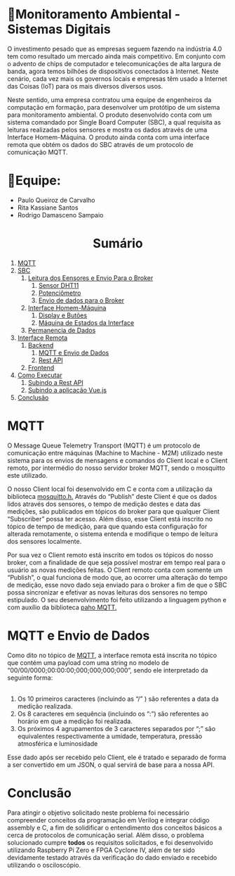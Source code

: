 # 📌Monitoramento Ambiental - Sistemas Digitais
<p>
O investimento pesado que as empresas seguem fazendo na indústria 4.0 tem como resultado um mercado ainda mais competitivo. Em conjunto com  o advento de chips de computador e telecomunicações de alta largura de banda, agora temos bilhões de dispositivos conectados à Internet. Neste cenário, cada vez mais os governos locais e empresas têm usado a Internet das Coisas (IoT) para os mais diversos diversos usos.
	
Neste sentido, uma empresa contratou uma equipe de engenheiros da computação em formação, para desenvolver um protótipo de um sistema para monitoramento ambiental. O produto desenvolvido conta com um sistema comandado por Single Board Computer (SBC), a qual requisita as leituras realizadas pelos sensores e mostra os dados através de uma Interface Homem-Máquina. O produto ainda conta com uma interface remota que obtém os dados do SBC através de um protocolo de comunicação MQTT.
</p>

<h1>  👥Equipe: <br></h1>
<uL> 
	<li>Paulo Queiroz de Carvalho <br></li>
	<li>Rita Kassiane Santos  <br></li>
	<li>Rodrigo Damasceno Sampaio <br></li>
</ul>

<h1 align="center"> Sumário </h1>
<div id="sumario">
	<ol>
		<li><a href="#MQTT"> MQTT </a></li>
		<li><a href="#SBC"> SBC </a>
			<ol>
				<li><a href="#MLSEB">Leitura dos Eensores e Envio Para o Broker</a>
					<ol>
					   <li><a href="#DHT11">Sensor DHT11</a></li>
					   <li><a href="#Potenciomentro">Potenciômetro</a></li>
					   <li><a href="#Broker">Envio de dados para o Broker</a></li>
					</ol>
				</li>
				<li><a href="#IHM">Interface Homem-Máquina</a>
					<ol>
					    <li><a href="#Display">Display e Butões</a></li>
					    <li><a href="#Estados">Máquina de Estados da Interface</a></li>
					</ol>
				</li>
				<li><a href="#PDados">Permanencia de Dados</a></li>
			</ol>
		</li>
		<li><a href="#IRemota"> Interface Remota</a>
			<ol>
			    <li><a href="#Back">Backend</a>
					<ol>
					    <li><a href="#MQTTR">MQTT e Envio de Dados</a></li>
					    <li><a href="#API">Rest API</a></li>
					</ol>
			    </li>
			    <li><a href="#Front"> Frontend </a> </li>
		        </ol>
		</li>
		<li><a href="#MakeFille"> Como Executar </a> 
			<ol>
				<li><a href="#SRestAPI"> Subindo a Rest API </a> 
				<li><a href="#Vue"> Subindo a aplicação Vue.js </a> 
			</ol>
		</li>
		<li><a href="#conclusao"> Conclusão </a> 
	</ol>	
<div id="MQTT">
	<h1>  MQTT </h1>
	<p>O Message Queue Telemetry Transport (MQTT) é um protocolo de comunicação entre máquinas (Machine to Machine - M2M) utilizado neste sistema para os envios de mensagens e comandos do Client local e o Client remoto, por intermédio do nosso servidor broker MQTT, sendo o mosquitto este utilizado.</p>
	<p>O nosso Client local foi desenvolvido em C e conta com a utilização da biblioteca <a href="https://mosquitto.org/api/files/mosquitto-h.html">mosquitto.h.</a> Através do  “Publish” deste Client é que os dados lidos através dos sensores, o tempo de medição destes e data das medições,  são publicados em tópicos do broker para que qualquer Client “Subscriber” possa ter acesso. Além disso, esse Client está inscrito no tópico de tempo de medição, para que quando esta configuração for alterada remotamente, o sistema entenda e modifique o tempo de leitura dos sensores localmente.</p>
	<p>Por sua vez o Client remoto está inscrito em todos os tópicos do nosso broker, com a finalidade de que seja possível mostrar em tempo real para o usuário as novas medições feitas. O Client remoto conta com somente um “Publish”, o qual funciona de modo que, ao ocorrer uma alteração do tempo de medição, esse novo dado seja enviado para o broker a fim de que o SBC possa sincronizar e efetivar as novas leituras dos sensores no tempo estipulado. O seu desenvolvimento foi feito utilizando a linguagem python e com auxílio da biblioteca <a href="https://www.eclipse.org/paho/index.php?page=clients/python/index.php">paho MQTT.</a></p>	
</div>
	
<div id="MQTTR">
	<h1>MQTT e Envio de Dados</h1>
	<pr>Como dito no tópico de <a href="#MQTT">MQTT</a>, a interface remota está inscrita no tópico que contém uma payload com uma string no modelo de “00/00/0000;00:00:00;000;000;000;000”, sendo ele interpretado da seguinte forma:<pr> <br></br>
<ol>
	<li>Os 10 primeiros caracteres (incluindo as “/” ) são referentes a data da medição realizada.</li>
	<li>Os 8 caracteres em sequência (incluindo os “:”) são referentes ao horário em que a medição foi realizada.</li>
	<li>Os próximos 4 agrupamentos de 3 caracteres separados por “;” são equivalentes respectivamente a umidade, temperatura, pressão atmosférica e luminosidade 	     </li>
</ol>	
<pr>Esse dado após ser recebido pelo Client, ele é tratado e separado de forma a ser convertido em um JSON, o qual servirá de base para a nossa API.</pr>
</div>
	
<div id="conclusao">
	<h1>Conclusão</h1>
	<p>
	Para atingir o objetivo solicitado neste problema foi necessário compreender conceitos da programação em Verilog e integrar código assembly e C, a fim de solidificar o entendimento dos conceitos básicos a cerca de protocolos de comunicação serial.
	Além disso, o problema solucionado cumpre <strong>todos</strong> os requisitos solicitados, e foi desenvolvido utilizando Raspberry Pi Zero e FPGA Cyclone IV, além de ter sido devidamente testado através da verificação do dado enviado e recebido utilizando o osciloscópio.
	</p>
</div>

